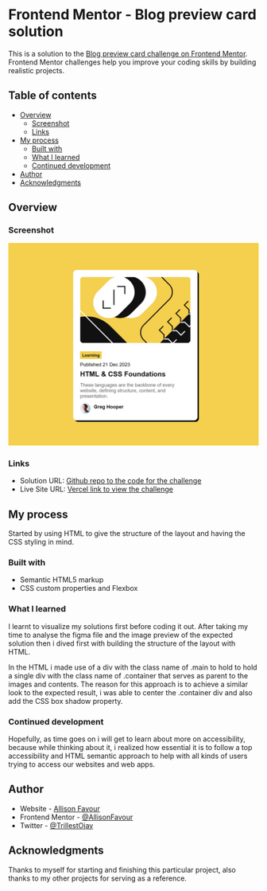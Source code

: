 # Frontend Mentor - Blog preview card solution

This is a solution to the [Blog preview card challenge on Frontend Mentor](https://www.frontendmentor.io/challenges/blog-preview-card-ckPaj01IcS). Frontend Mentor challenges help you improve your coding skills by building realistic projects.  

## Table of contents

- [Overview](#overview)
  - [Screenshot](#screenshot)
  - [Links](#links)
- [My process](#my-process)
  - [Built with](#built-with)
  - [What I learned](#what-i-learned)
  - [Continued development](#continued-development)
- [Author](#author)
- [Acknowledgments](#acknowledgments)



## Overview

### Screenshot

![A screenshot to the result using Mozilla Firefox](./images/fm-challenge2.jpg)



### Links

- Solution URL: [Github repo to the code for the challenge](https://github.com/AllisonFavour/fm-challenge2)
- Live Site URL: [Vercel link to view the challenge](fm-challenge2.vercel.app)

## My process

Started by using HTML to give the structure of the layout and having the CSS styling in mind.

### Built with

- Semantic HTML5 markup
- CSS custom properties and Flexbox



### What I learned

I learnt to visualize my solutions first before coding it out. After taking my time to analyse the figma file and the image preview of the expected solution then i dived first with building the structure of the layout with HTML.

In the HTML i made use of a div with the class name of .main to hold to hold a single div with the class name of .container that serves as parent to the images and contents. The reason for this approach is to achieve a similar look to the expected result, i was able to center the .container div and also add the CSS box shadow property.


### Continued development

Hopefully, as time goes on i will get to learn about more on accessibility, because while thinking about it, i realized how essential it is to follow a top accessibility and HTML semantic approach to help with all kinds of users trying to access our websites and web apps.



## Author

- Website - [Allison Favour](https://allison-favour-portfolio-darkmode.vercel.app/)
- Frontend Mentor - [@AllisonFavour](https://www.frontendmentor.io/profile/AllisonFavour)
- Twitter - [@TrillestOjay](https://x.com/TrillestOjay)


## Acknowledgments

Thanks to myself for starting and finishing this particular project, also thanks to my other projects for serving as a reference.